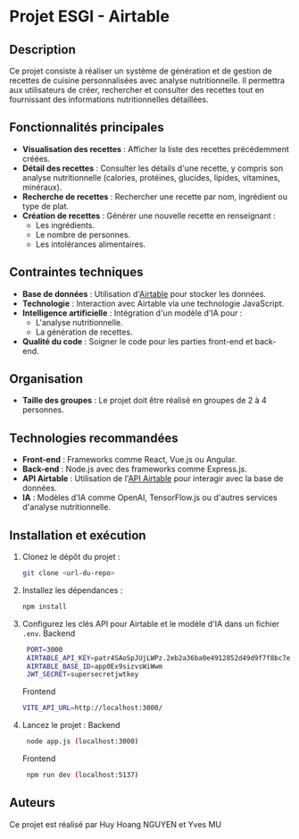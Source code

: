 # Projet ESGI - Airtable

## Description
Ce projet consiste à réaliser un système de génération et de gestion de recettes de cuisine personnalisées avec analyse nutritionnelle. Il permettra aux utilisateurs de créer, rechercher et consulter des recettes tout en fournissant des informations nutritionnelles détaillées.

## Fonctionnalités principales
- **Visualisation des recettes** : Afficher la liste des recettes précédemment créées.
- **Détail des recettes** : Consulter les détails d'une recette, y compris son analyse nutritionnelle (calories, protéines, glucides, lipides, vitamines, minéraux).
- **Recherche de recettes** : Rechercher une recette par nom, ingrédient ou type de plat.
- **Création de recettes** : Générer une nouvelle recette en renseignant :
  - Les ingrédients.
  - Le nombre de personnes.
  - Les intolérances alimentaires.

## Contraintes techniques
- **Base de données** : Utilisation d'[Airtable](https://airtable.com/) pour stocker les données.
- **Technologie** : Interaction avec Airtable via une technologie JavaScript.
- **Intelligence artificielle** : Intégration d'un modèle d'IA pour :
  - L'analyse nutritionnelle.
  - La génération de recettes.
- **Qualité du code** : Soigner le code pour les parties front-end et back-end.

## Organisation
- **Taille des groupes** : Le projet doit être réalisé en groupes de 2 à 4 personnes.

## Technologies recommandées
- **Front-end** : Frameworks comme React, Vue.js ou Angular.
- **Back-end** : Node.js avec des frameworks comme Express.js.
- **API Airtable** : Utilisation de l'[API Airtable](https://airtable.com/api) pour interagir avec la base de données.
- **IA** : Modèles d'IA comme OpenAI, TensorFlow.js ou d'autres services d'analyse nutritionnelle.

## Installation et exécution
1. Clonez le dépôt du projet :
   ```bash
   git clone <url-du-repo>
   ```
2. Installez les dépendances :
   ```bash
   npm install
   ```
3. Configurez les clés API pour Airtable et le modèle d'IA dans un fichier `.env`.
   Backend
   ```bash
    PORT=3000
    AIRTABLE_API_KEY=patr4SAoSpJUjLWPz.2eb2a36ba0e4912852d49d9f7f8bc7e6575098fac27359d3335bc908759e3536
    AIRTABLE_BASE_ID=app0Ex9sizvsWiWwm
    JWT_SECRET=supersecretjwtkey
   ```

   Frontend
   ```bash
   VITE_API_URL=http://localhost:3000/
   ```


4. Lancez le projet :
    Backend
   ```bash
    node app.js (localhost:3000)
   ```

    Frontend
   ```bash
    npm run dev (localhost:5137)
   ```


## Auteurs
Ce projet est réalisé par Huy Hoang NGUYEN et Yves MU

